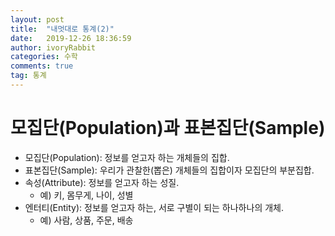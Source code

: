 ```yaml
---
layout: post
title:  "내멋대로 통계(2)"
date:   2019-12-26 18:36:59
author: ivoryRabbit
categories: 수학
comments: true
tag: 통계
---
```


# 모집단(Population)과 표본집단(Sample)

- 모집단(Population): 정보를 얻고자 하는 개체들의 집합.
- 표본집단(Sample): 우리가 관찰한(뽑은) 개체들의 집합이자 모집단의 부분집합.
- 속성(Attribute): 정보를 얻고자 하는 성질.
  - 예) 키, 몸무게, 나이, 성별
- 엔터티(Entity): 정보를 얻고자 하는, 서로 구별이 되는 하나하나의 개체.
  - 예) 사람, 상품, 주문, 배송
  
